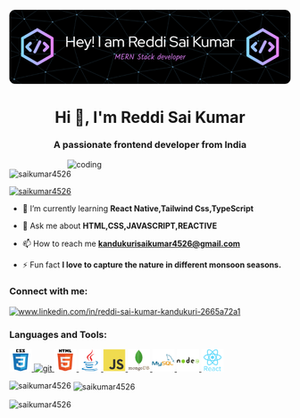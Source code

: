 ![logo](https://github.com/SAIKUMAR4526/SAIKUMAR4526/blob/main/github-header-image.png)

<h1 align="center">Hi 👋, I'm Reddi Sai Kumar</h1>
<h3 align="center">A passionate frontend developer from India</h3>
<img align="right" alt="coding" width="400" src="https://hack.codingblocks.com/_nuxt/img/maingif.1646021.gif">

<p align="left"> <img src="https://komarev.com/ghpvc/?username=saikumar4526&label=Profile%20views&color=0e75b6&style=flat" alt="saikumar4526" /> </p>

<p align="left"> <a href="https://github.com/ryo-ma/github-profile-trophy"><img src="https://github-profile-trophy.vercel.app/?username=saikumar4526" alt="saikumar4526" /></a> </p>

- 🌱 I’m currently learning **React Native,Tailwind Css,TypeScript**

- 💬 Ask me about **HTML,CSS,JAVASCRIPT,REACTIVE**

- 📫 How to reach me **kandukurisaikumar4526@gmail.com**

- ⚡ Fun fact **I love to capture the nature in different monsoon seasons.**

<h3 align="left">Connect with me:</h3>
<p align="left">
<a href="https://linkedin.com/in/www.linkedin.com/in/reddi-sai-kumar-kandukuri-2665a72a1" target="blank"><img align="center" src="https://raw.githubusercontent.com/rahuldkjain/github-profile-readme-generator/master/src/images/icons/Social/linked-in-alt.svg" alt="www.linkedin.com/in/reddi-sai-kumar-kandukuri-2665a72a1" height="30" width="40" /></a>
</p>

<h3 align="left">Languages and Tools:</h3>
<p align="left"> <a href="https://www.w3schools.com/css/" target="_blank" rel="noreferrer"> <img src="https://raw.githubusercontent.com/devicons/devicon/master/icons/css3/css3-original-wordmark.svg" alt="css3" width="40" height="40"/> </a> <a href="https://git-scm.com/" target="_blank" rel="noreferrer"> <img src="https://www.vectorlogo.zone/logos/git-scm/git-scm-icon.svg" alt="git" width="40" height="40"/> </a> <a href="https://www.w3.org/html/" target="_blank" rel="noreferrer"> <img src="https://raw.githubusercontent.com/devicons/devicon/master/icons/html5/html5-original-wordmark.svg" alt="html5" width="40" height="40"/> </a> <a href="https://www.java.com" target="_blank" rel="noreferrer"> <img src="https://raw.githubusercontent.com/devicons/devicon/master/icons/java/java-original.svg" alt="java" width="40" height="40"/> </a> <a href="https://developer.mozilla.org/en-US/docs/Web/JavaScript" target="_blank" rel="noreferrer"> <img src="https://raw.githubusercontent.com/devicons/devicon/master/icons/javascript/javascript-original.svg" alt="javascript" width="40" height="40"/> </a> <a href="https://www.mongodb.com/" target="_blank" rel="noreferrer"> <img src="https://raw.githubusercontent.com/devicons/devicon/master/icons/mongodb/mongodb-original-wordmark.svg" alt="mongodb" width="40" height="40"/> </a> <a href="https://www.mysql.com/" target="_blank" rel="noreferrer"> <img src="https://raw.githubusercontent.com/devicons/devicon/master/icons/mysql/mysql-original-wordmark.svg" alt="mysql" width="40" height="40"/> </a> <a href="https://nodejs.org" target="_blank" rel="noreferrer"> <img src="https://raw.githubusercontent.com/devicons/devicon/master/icons/nodejs/nodejs-original-wordmark.svg" alt="nodejs" width="40" height="40"/> </a> <a href="https://reactjs.org/" target="_blank" rel="noreferrer"> <img src="https://raw.githubusercontent.com/devicons/devicon/master/icons/react/react-original-wordmark.svg" alt="react" width="40" height="40"/> </a> </p>

<p><img align="left" src="https://github-readme-stats.vercel.app/api/top-langs?username=saikumar4526&show_icons=true&locale=en&layout=compact" alt="saikumar4526" /></p>

<p>&nbsp;<img align="center" src="https://github-readme-stats.vercel.app/api?username=saikumar4526&show_icons=true&locale=en" alt="saikumar4526" /></p>

<p><img align="center" src="https://github-readme-streak-stats.herokuapp.com/?user=saikumar4526&" alt="saikumar4526" /></p>
